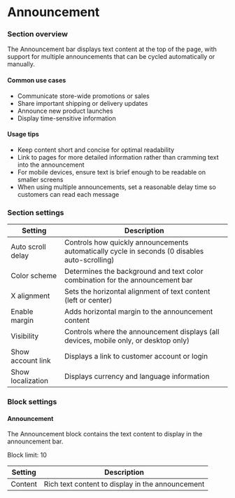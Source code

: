 # Announcement

### Section overview

The Announcement bar displays text content at the top of the page, with support for multiple announcements that can be cycled automatically or manually.

#### Common use cases

* Communicate store-wide promotions or sales
* Share important shipping or delivery updates
* Announce new product launches
* Display time-sensitive information

#### Usage tips

* Keep content short and concise for optimal readability
* Link to pages for more detailed information rather than cramming text into the announcement
* For mobile devices, ensure text is brief enough to be readable on smaller screens
* When using multiple announcements, set a reasonable delay time so customers can read each message

### Section settings

| Setting           | Description                                                                                   |
| ----------------- | --------------------------------------------------------------------------------------------- |
| Auto scroll delay | Controls how quickly announcements automatically cycle in seconds (0 disables auto-scrolling) |
| Color scheme      | Determines the background and text color combination for the announcement bar                 |
| X alignment       | Sets the horizontal alignment of text content (left or center)                                |
| Enable margin     | Adds horizontal margin to the announcement content                                            |
| Visibility        | Controls where the announcement displays (all devices, mobile only, or desktop only)          |
| Show account link | Displays a link to customer account or login                                                  |
| Show localization | Displays currency and language information                                                    |

### Block settings

#### Announcement

The Announcement block contains the text content to display in the announcement bar.

Block limit: 10

| Setting | Description                                      |
| ------- | ------------------------------------------------ |
| Content | Rich text content to display in the announcement |
